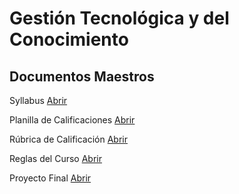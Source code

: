 # Gestión Tecnológica y del Conocimiento

## Documentos Maestros

Syllabus [Abrir](https://docs.google.com/document/d/18y0jhLnRhksARqafdlvigI0urKl8IOH3vDHz6e4Frd0/edit?usp=sharing)

Planilla de Calificaciones [Abrir](https://docs.google.com/spreadsheets/d/1GE1j8j9kJXXoITWarU1fGVPhsIl4ohACLLqf1nRriS0/edit?usp=sharing)

Rúbrica de Calificación [Abrir](https://docs.google.com/document/d/1ascRFolTpqcMxsKmLszpF-VEUTVt8FED3NIW3S-axEU/edit?usp=sharing)

Reglas del Curso [Abrir](https://docs.google.com/document/d/16OYXN969oOFyay5qp7cTA1wnm-gOnSZ2fRNEffq_8G4/edit?usp=sharing)

Proyecto Final [Abrir](https://docs.google.com/document/d/1o8NruxzE0a2byzTrYPwq9gWXIPZdfoZcAy7l1leZOrg/edit?usp=sharing)

